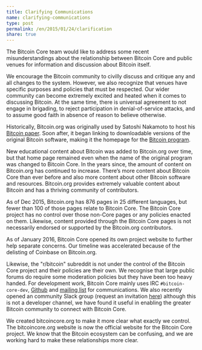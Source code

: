 ```yaml
---
title: Clarifying Communications
name: clarifying-communications
type: post
permalink: /en/2015/01/24/clarification
share: true
---
```

The Bitcoin Core team would like to address some recent misunderstandings about the relationship between Bitcoin Core and public venues for information and discussion about Bitcoin itself.

We encourage the Bitcoin community to civilly discuss and critique any and all changes to the system. However, we also recognize that venues have specific purposes and policies that must be respected. Our wider community can become extremely excited and heated when it comes to discussing Bitcoin. At the same time, there is universal agreement to not engage in brigading, to reject participation in denial-of-service attacks, and to assume good faith in absence of reason to believe otherwise.

Historically, Bitcoin.org was originally used by Satoshi Nakamoto to host his [Bitcoin paper](https://bitcoin.org/bitcoin.pdf). Soon after, it began linking to downloadable versions of the original Bitcoin software, making it the homepage for the [Bitcoin program](https://bitcoin.org/en/download).

New educational content about Bitcoin was added to Bitcoin.org over time, but that home page remained even when the name of the original program was changed to Bitcoin Core. In the years since, the amount of content on Bitcoin.org has continued to increase. There’s more content about Bitcoin Core than ever before and also more content about other Bitcoin software and resources. Bitcoin.org provides extremely valuable content about Bitcoin and has a thriving community of contributors. 

As of Dec 2015, Bitcoin.org has 876 pages in 25 different languages, but fewer than 100 of those pages relate to Bitcoin Core. The Bitcoin Core project has no control over those non-Core pages or any policies enacted on them. Likewise, content provided through the Bitcoin Core pages is not necessarily endorsed or supported by the Bitcoin.org contributors.

As of January 2016, Bitcoin Core opened its own project website to further help separate concerns. Our timeline was accelerated because of the delisting of Coinbase on Bitcoin.org.

Likewise, the "r/bitcoin" subreddit is not under the control of the Bitcoin Core project and their policies are their own. We recognise that large public forums do require some moderation policies but they have been too heavy handed. For development work, Bitcoin Core mainly uses IRC `#bitcoin-core-dev`, [Github](https://github.com/bitcoin/bitcoin) and [mailing list](http://lists.linuxfoundation.org/pipermail/bitcoin-dev/) for communications. We also recently opened an community Slack group (request an invitation [here](https://slack.bitcoincore.org)) although this is not a developer channel, we have found it useful in enabling the greater Bitcoin community to connect with Bitcoin Core.

We created bitcoincore.org to make it more clear what exactly we control. The bitcoincore.org website is now the official website for the Bitcoin Core project. We know that the Bitcoin ecosystem can be confusing, and we are working hard to make these relationships more clear.




